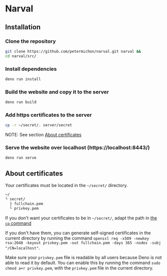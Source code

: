 # Narval

## Installation

### Clone the repository

```bash
git clone https://github.com/petermichon/narval.git narval &&
cd narval/src/
```

### Install dependencies

```bash
deno run install
```

### Build the website and copy it to the server

```bash
deno run build
```

### Add https certificates to the server

```bash
cp -r ~/secret/. server/secret
```

NOTE: See section [About certificates](#about-certificates)

### Serve the website over localhost (https://localhost:8443/)

```bash
deno run serve
```

## About certificates

Your certificates must be located in the `~/secret/` directory.

```txt
~/
└ secret/
  ├ fullchain.pem
  └ privkey.pem
```

If you don't want your certificates to be in `~/secret/`, adapt the path in [the `cp` command](#add-https-certificates-to-the-server)

If you don't have them, you can generate self-signed certificates in the current directory by running the command `openssl req -x509 -newkey rsa:2048 -keyout privkey.pem -out fullchain.pem -days 365 -nodes -subj "/CN=localhost"`.

Make sure your `privkey.pem` file is readable by all users because Deno is not able to read it by default. You can enable this by running the command `sudo chmod a+r privkey.pem`, with the `privkey.pem` file in the current directory.
